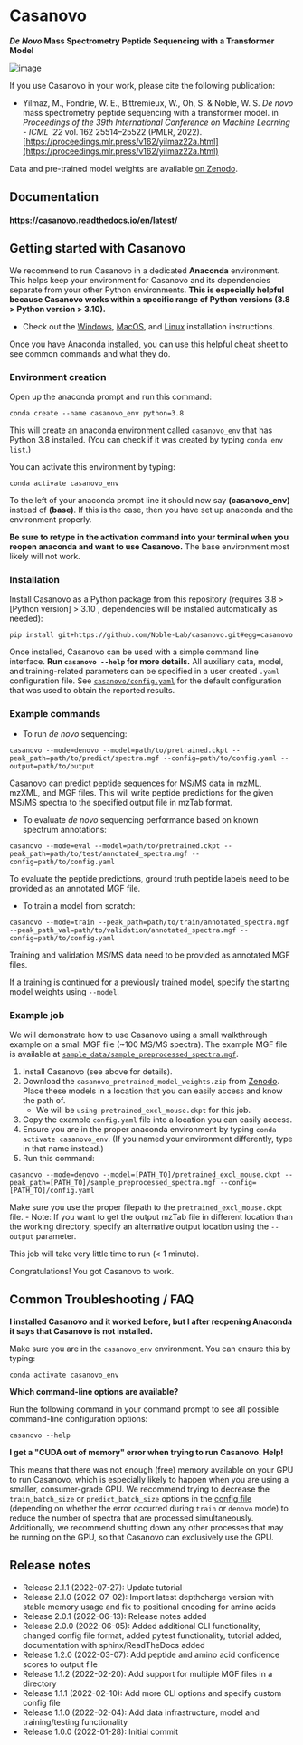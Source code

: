 # Casanovo

**_De Novo_ Mass Spectrometry Peptide Sequencing with a Transformer Model**

![image](https://user-images.githubusercontent.com/32707537/152622912-ca87da20-a64c-4e3f-9ca1-721c6b0d9c64.png)

If you use Casanovo in your work, please cite the following publication:

- Yilmaz, M., Fondrie, W. E., Bittremieux, W., Oh, S. & Noble, W. S. *De novo* mass spectrometry peptide sequencing with a transformer model. in *Proceedings of the 39th International Conference on Machine Learning - ICML '22* vol. 162 25514–25522 (PMLR, 2022). [https://proceedings.mlr.press/v162/yilmaz22a.html](https://proceedings.mlr.press/v162/yilmaz22a.html)

Data and pre-trained model weights are available [on Zenodo](https://zenodo.org/record/6791263).

## Documentation

#### https://casanovo.readthedocs.io/en/latest/

## Getting started with Casanovo

We recommend to run Casanovo in a dedicated **Anaconda** environment.
This helps keep your environment for Casanovo and its dependencies separate from your other Python environments.
**This is especially helpful because Casanovo works within a specific range of Python versions (3.8 > Python version > 3.10).**

- Check out the [Windows](https://docs.anaconda.com/anaconda/install/windows/#), [MacOS](https://docs.anaconda.com/anaconda/install/mac-os/), and [Linux](https://docs.anaconda.com/anaconda/install/linux/) installation instructions.

Once you have Anaconda installed, you can use this helpful [cheat sheet](https://docs.conda.io/projects/conda/en/4.6.0/_downloads/52a95608c49671267e40c689e0bc00ca/conda-cheatsheet.pdf) to see common commands and what they do.

### Environment creation

Open up the anaconda prompt and run this command:

```
conda create --name casanovo_env python=3.8
```

This will create an anaconda environment called `casanovo_env` that has Python 3.8 installed.
(You can check if it was created by typing `conda env list`.)

You can activate this environment by typing:

```
conda activate casanovo_env
```

To the left of your anaconda prompt line it should now say **(casanovo_env)** instead of **(base)**.
If this is the case, then you have set up anaconda and the environment properly.

**Be sure to retype in the activation command into your terminal when you reopen anaconda and want to use Casanovo.**
The base environment most likely will not work.

### Installation

Install Casanovo as a Python package from this repository (requires 3.8 > [Python version] > 3.10 , dependencies will be installed automatically as needed):

```
pip install git+https://github.com/Noble-Lab/casanovo.git#egg=casanovo
```

Once installed, Casanovo can be used with a simple command line interface.
**Run `casanovo --help` for more details.**
All auxiliary data, model, and training-related parameters can be specified in a user created `.yaml` configuration file.
See [`casanovo/config.yaml`](https://github.com/Noble-Lab/casanovo/blob/main/casanovo/config.yaml) for the default configuration that was used to obtain the reported results.

### Example commands

- To run _de novo_ sequencing:

```
casanovo --mode=denovo --model=path/to/pretrained.ckpt --peak_path=path/to/predict/spectra.mgf --config=path/to/config.yaml --output=path/to/output
```

Casanovo can predict peptide sequences for MS/MS data in mzML, mzXML, and MGF files.
This will write peptide predictions for the given MS/MS spectra to the specified output file in mzTab format.

- To evaluate _de novo_ sequencing performance based on known spectrum annotations:

```
casanovo --mode=eval --model=path/to/pretrained.ckpt --peak_path=path/to/test/annotated_spectra.mgf --config=path/to/config.yaml
```

To evaluate the peptide predictions, ground truth peptide labels need to be provided as an annotated MGF file.

- To train a model from scratch:

```
casanovo --mode=train --peak_path=path/to/train/annotated_spectra.mgf --peak_path_val=path/to/validation/annotated_spectra.mgf --config=path/to/config.yaml
```

Training and validation MS/MS data need to be provided as annotated MGF files.

If a training is continued for a previously trained model, specify the starting model weights using `--model`.

### Example job

We will demonstrate how to use Casanovo using a small walkthrough example on a small MGF file (~100 MS/MS spectra).
The example MGF file is available at [`sample_data/sample_preprocessed_spectra.mgf`](https://github.com/Noble-Lab/casanovo/blob/main/sample_data/sample_preprocessed_spectra.mgf`).

1. Install Casanovo (see above for details).
2. Download the `casanovo_pretrained_model_weights.zip` from [Zenodo](https://zenodo.org/record/6791263). Place these models in a location that you can easily access and know the path of.
    - We will be `using pretrained_excl_mouse.ckpt` for this job.
3. Copy the example `config.yaml` file into a location you can easily access. 
4. Ensure you are in the proper anaconda environment by typing `conda activate casanovo_env`. (If you named your environment differently, type in that name instead.)
5. Run this command:
```
casanovo --mode=denovo --model=[PATH_TO]/pretrained_excl_mouse.ckpt --peak_path=[PATH_TO]/sample_preprocessed_spectra.mgf --config=[PATH_TO]/config.yaml
```
Make sure you use the proper filepath to the `pretrained_excl_mouse.ckpt` file.
    - Note: If you want to get the output mzTab file in different location than the working directory, specify an alternative output location using the `--output` parameter.

This job will take very little time to run (< 1 minute).

Congratulations! You got Casanovo to work.

## Common Troubleshooting / FAQ

**I installed Casanovo and it worked before, but I after reopening Anaconda it says that Casanovo is not installed.**

Make sure you are in the `casanovo_env` environment. You can ensure this by typing:

```
conda activate casanovo_env
```

**Which command-line options are available?**

Run the following command in your command prompt to see all possible command-line configuration options:
```
casanovo --help
```

**I get a "CUDA out of memory" error when trying to run Casanovo. Help!**

This means that there was not enough (free) memory available on your GPU to run Casanovo, which is especially likely to happen when you are using a smaller, consumer-grade GPU.
We recommend trying to decrease the `train_batch_size` or `predict_batch_size` options in the [config file](https://github.com/Noble-Lab/casanovo/blob/main/casanovo/config.yaml) (depending on whether the error occurred during `train` or `denovo` mode) to reduce the number of spectra that are processed simultaneously.
Additionally, we recommend shutting down any other processes that may be running on the GPU, so that Casanovo can exclusively use the GPU.

## Release notes

- Release 2.1.1 (2022-07-27): Update tutorial
- Release 2.1.0 (2022-07-02): Import latest depthcharge version with stable memory usage and fix to positional encoding for amino acids
- Release 2.0.1 (2022-06-13): Release notes added
- Release 2.0.0 (2022-06-05): Added additional CLI functionality, changed config file format, added pytest functionality, tutorial added, documentation with sphinx/ReadTheDocs added
- Release 1.2.0 (2022-03-07): Add peptide and amino acid confidence scores to output file
- Release 1.1.2 (2022-02-20): Add support for multiple MGF files in a directory
- Release 1.1.1 (2022-02-10): Add more CLI options and specify custom config file
- Release 1.1.0 (2022-02-04): Add data infrastructure, model and training/testing functionality
- Release 1.0.0 (2022-01-28): Initial commit


